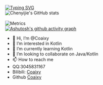 [![Typing SVG](https://readme-typing-svg.herokuapp.com?color=3C1FF7&lines=println(%22Hello+World%22))](https://git.io/typing-svg)<br>
![ Chenyijie's GitHub stats](https://github-readme-stats.vercel.app/api?username=coaixy&show_icons=true)<br><br>
![Metrics](https://metrics.lecoq.io/coaixy?template=classic&isocalendar=1&languages=1&isocalendar.duration=half-year&languages.limit=8&languages.threshold=0%25&languages.colors=github&languages.sections=most-used&languages.indepth=false&languages.analysis.timeout=15&languages.categories=markup%2C%20programming&languages.recent.categories=markup%2C%20programming&languages.recent.load=300&languages.recent.days=14&config.timezone=Asia%2FShanghai)<br>
[![Ashutosh's github activity graph](https://activity-graph.herokuapp.com/graph?username=coaixy&theme=github)](https://github.com/ashutosh00710/github-readme-activity-graph)



- 👋 Hi, I’m @Coaixy
- 👀 I’m interested in Kotlin
- 🌱 I’m currently learning Kotlin
- 💞️ I’m looking to collaborate on Java/Kotlin
- 📫 How to reach me 
- QQ:3045831167
- Bilibili: [Coaixy](https://space.bilibili.com/103287843)
- Github [Coaixy](https://github.com/Coaixy/)

<!---
Coaixy/Coaixy is a ✨ special ✨ repository because its `README.md` (this file) appears on your GitHub profile.
You can click the Preview link to take a look at your changes.
--->
